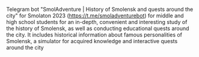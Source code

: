 Telegram bot "SmolAdventure | History of Smolensk and quests around the city" for Smolaton 2023 (https://t.me/smoladventurebot) for middle and high school students for an in-depth, convenient and interesting study of the history of Smolensk, as well as conducting educational quests around the city. It includes historical information about famous personalities of Smolensk, a simulator for acquired knowledge and interactive quests around the city
